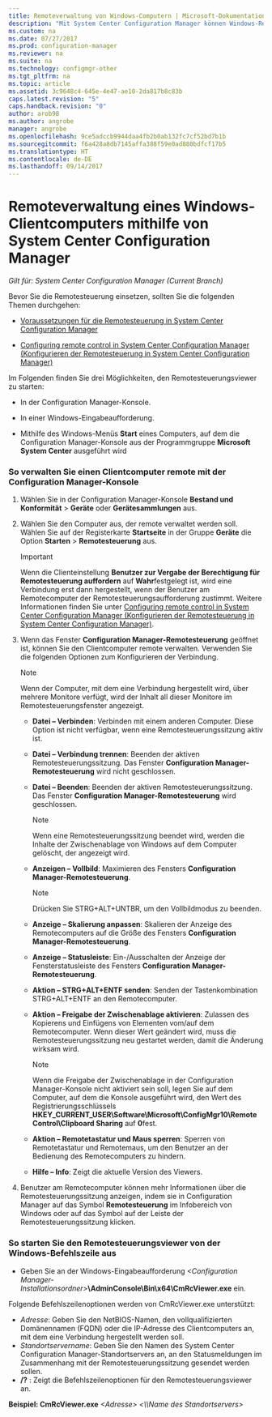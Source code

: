 ```yaml
---
title: Remoteverwaltung von Windows-Computern | Microsoft-Dokumentation
description: "Mit System Center Configuration Manager können Windows-Remoteclientcomputer verwaltet werden."
ms.custom: na
ms.date: 07/27/2017
ms.prod: configuration-manager
ms.reviewer: na
ms.suite: na
ms.technology: configmgr-other
ms.tgt_pltfrm: na
ms.topic: article
ms.assetid: 3c9648c4-645e-4e47-ae10-2da817b8c83b
caps.latest.revision: "5"
caps.handback.revision: "0"
author: arob98
ms.author: angrobe
manager: angrobe
ms.openlocfilehash: 9ce5adccb9944daa4fb2b0ab132fc7cf52bd7b1b
ms.sourcegitcommit: f6a428a8db7145affa388f59e0ad880bdfcf17b5
ms.translationtype: HT
ms.contentlocale: de-DE
ms.lasthandoff: 09/14/2017
---
```

# <a name="how-to-remotely-administer-a-windows-client-computer-by-using-system-center-configuration-manager"></a>Remoteverwaltung eines Windows-Clientcomputers mithilfe von System Center Configuration Manager

*Gilt für: System Center Configuration Manager (Current Branch)*

Bevor Sie die Remotesteuerung einsetzen, sollten Sie die folgenden Themen durchgehen:  

-   [Voraussetzungen für die Remotesteuerung in System Center Configuration Manager](../../../../core/clients/manage/remote-control/prerequisites-for-remote-control.md)  

-   [Configuring remote control in System Center Configuration Manager (Konfigurieren der Remotesteuerung in System Center Configuration Manager)](../../../../core/clients/manage/remote-control/configuring-remote-control.md)  

Im Folgenden finden Sie drei Möglichkeiten, den Remotesteuerungsviewer zu starten:  

-   In der Configuration Manager-Konsole.  

-   In einer Windows-Eingabeaufforderung.  

-   Mithilfe des Windows-Menüs **Start** eines Computers, auf dem die Configuration Manager-Konsole aus der Programmgruppe **Microsoft System Center** ausgeführt wird  

### <a name="to-remotely-administer-a-client-computer-from-the-configuration-manager-console"></a>So verwalten Sie einen Clientcomputer remote mit der Configuration Manager-Konsole  

1.  Wählen Sie in der Configuration Manager-Konsole **Bestand und Konformität** > **Geräte** oder **Gerätesammlungen** aus.  

3.  Wählen Sie den Computer aus, der remote verwaltet werden soll. Wählen Sie auf der Registerkarte **Startseite** in der Gruppe **Geräte** die Option **Starten** > **Remotesteuerung** aus.  

    > [!IMPORTANT]  
    >  Wenn die Clienteinstellung **Benutzer zur Vergabe der Berechtigung für Remotesteuerung auffordern** auf **Wahr**festgelegt ist, wird eine Verbindung erst dann hergestellt, wenn der Benutzer am Remotecomputer der Remotesteuerungsaufforderung zustimmt. Weitere Informationen finden Sie unter [Configuring remote control in System Center Configuration Manager (Konfigurieren der Remotesteuerung in System Center Configuration Manager)](../../../../core/clients/manage/remote-control/configuring-remote-control.md).  

4.  Wenn das Fenster **Configuration Manager-Remotesteuerung** geöffnet ist, können Sie den Clientcomputer remote verwalten. Verwenden Sie die folgenden Optionen zum Konfigurieren der Verbindung.  

    > [!NOTE]  
    >  Wenn der Computer, mit dem eine Verbindung hergestellt wird, über mehrere Monitore verfügt, wird der Inhalt all dieser Monitore im Remotesteuerungsfenster angezeigt.  

    -   **Datei – Verbinden**: Verbinden mit einem anderen Computer. Diese Option ist nicht verfügbar, wenn eine Remotesteuerungssitzung aktiv ist.  

    -   **Datei – Verbindung trennen**: Beenden der aktiven Remotesteuerungssitzung. Das Fenster **Configuration Manager-Remotesteuerung** wird nicht geschlossen.  

    -   **Datei – Beenden**: Beenden der aktiven Remotesteuerungssitzung. Das Fenster **Configuration Manager-Remotesteuerung** wird geschlossen.  

        > [!NOTE]  
        >  Wenn eine Remotesteuerungssitzung beendet wird, werden die Inhalte der Zwischenablage von Windows auf dem Computer gelöscht, der angezeigt wird.  

    -   **Anzeigen – Vollbild**: Maximieren des Fensters **Configuration Manager-Remotesteuerung**.  

        > [!NOTE]  
        >  Drücken Sie STRG+ALT+UNTBR, um den Vollbildmodus zu beenden.  

    -   **Anzeige – Skalierung anpassen**: Skalieren der Anzeige des Remotecomputers auf die Größe des Fensters **Configuration Manager-Remotesteuerung**.  

    -   **Anzeige – Statusleiste**: Ein-/Ausschalten der Anzeige der Fensterstatusleiste des Fensters **Configuration Manager-Remotesteuerung**.  

    -   **Aktion – STRG+ALT+ENTF senden**: Senden der Tastenkombination STRG+ALT+ENTF an den Remotecomputer.  

    -   **Aktion – Freigabe der Zwischenablage aktivieren**: Zulassen des Kopierens und Einfügens von Elementen vom/auf dem Remotecomputer. Wenn dieser Wert geändert wird, muss die Remotesteuerungssitzung neu gestartet werden, damit die Änderung wirksam wird.  

        > [!NOTE]  
        >  Wenn die Freigabe der Zwischenablage in der Configuration Manager-Konsole nicht aktiviert sein soll, legen Sie auf dem Computer, auf dem die Konsole ausgeführt wird, den Wert des Registrierungsschlüssels **HKEY_CURRENT_USER\Software\Microsoft\ConfigMgr10\Remote Control\Clipboard Sharing** auf **0**fest.  

    -   **Aktion – Remotetastatur und Maus sperren**: Sperren von Remotetastatur und Remotemaus, um den Benutzer an der Bedienung des Remotecomputers zu hindern.  

    -   **Hilfe – Info**: Zeigt die aktuelle Version des Viewers.  

5.  Benutzer am Remotecomputer können mehr Informationen über die Remotesteuerungssitzung anzeigen, indem sie in Configuration Manager auf das Symbol **Remotesteuerung** im Infobereich von Windows oder auf das Symbol auf der Leiste der Remotesteuerungssitzung klicken.  

### <a name="to-start-the-remote-control-viewer-from-the-windows-command-line"></a>So starten Sie den Remotesteuerungsviewer von der Windows-Befehlszeile aus  

-   Geben Sie an der Windows-Eingabeaufforderung *<Configuration Manager-Installationsordner\>***\AdminConsole\Bin\x64\CmRcViewer.exe** ein.  

Folgende Befehlszeilenoptionen werden von CmRcViewer.exe unterstützt:  

- *Adresse*: Geben Sie den NetBIOS-Namen, den vollqualifizierten Domänennamen (FQDN) oder die IP-Adresse des Clientcomputers an, mit dem eine Verbindung hergestellt werden soll.
- *Standortservername*: Geben Sie den Namen des System Center Configuration Manager-Standortservers an, an den Statusmeldungen im Zusammenhang mit der Remotesteuerungssitzung gesendet werden sollen.
- **/?** : Zeigt die Befehlszeilenoptionen für den Remotesteuerungsviewer an.  
     
**Beispiel: CmRcViewer.exe** *<Adresse\>* *<\\\Name des Standortservers>*  
